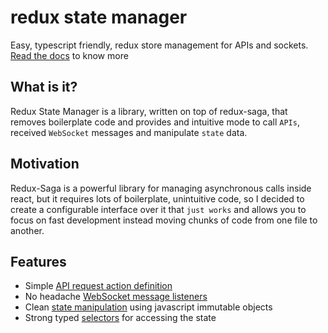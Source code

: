 # redux state manager

Easy, typescript friendly, redux store management for APIs and sockets. [Read the docs][docs] to know more

## What is it?
Redux State Manager is a library, written on top of redux-saga, that removes boilerplate code and provides and intuitive mode to call `APIs`, received `WebSocket` messages and manipulate `state` data. 


## Motivation
Redux-Saga is a powerful library for managing asynchronous calls inside react, but it requires lots of boilerplate, unintuitive code, so I decided to create a configurable interface over it that `just works` and allows you to focus on fast development instead moving chunks of code from one file to another.


## Features
- Simple [API request action definition][api-type]
- No headache [WebSocket message listeners][socketmanager]
- Clean [state manipulation][create-json-requests] using javascript immutable objects
- Strong typed [selectors][selectors] for accessing the state

[docs]: https://github.stoica.dev/redux-state-manager/#
[api-type]: https://github.stoica.dev/redux-state-manager/#/apimanager#api-type
[create-json-requests]: https://github.stoica.dev/redux-state-manager/#/apimanager#create-json-requests
[socketmanager]: https://github.stoica.dev/redux-state-manager/#/socketmanager
[selectors]: https://github.stoica.dev/redux-state-manager/#/selectors
